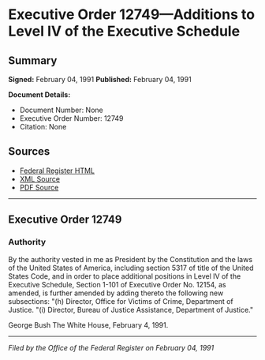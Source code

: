 # Executive Order 12749—Additions to Level IV of the Executive Schedule

## Summary

**Signed:** February 04, 1991
**Published:** February 04, 1991

**Document Details:**
- Document Number: None
- Executive Order Number: 12749
- Citation: None

## Sources
- [Federal Register HTML](https://www.presidency.ucsb.edu/documents/executive-order-12749-additions-level-iv-the-executive-schedule)
- [XML Source](None)
- [PDF Source](None)

---

## Executive Order 12749

### Authority

By the authority vested in me as President by the Constitution and the laws of the United States of America, including section 5317 of title of the United States Code, and in order to place additional positions in Level IV of the Executive Schedule, Section 1-101 of Executive Order No. 12154, as amended, is further amended by adding thereto the following new subsections:
"(h) Director, Office for Victims of Crime, Department of Justice.
"(i) Director, Bureau of Justice Assistance, Department of Justice."

George Bush
The White House,
February 4, 1991.

---

*Filed by the Office of the Federal Register on February 04, 1991*
